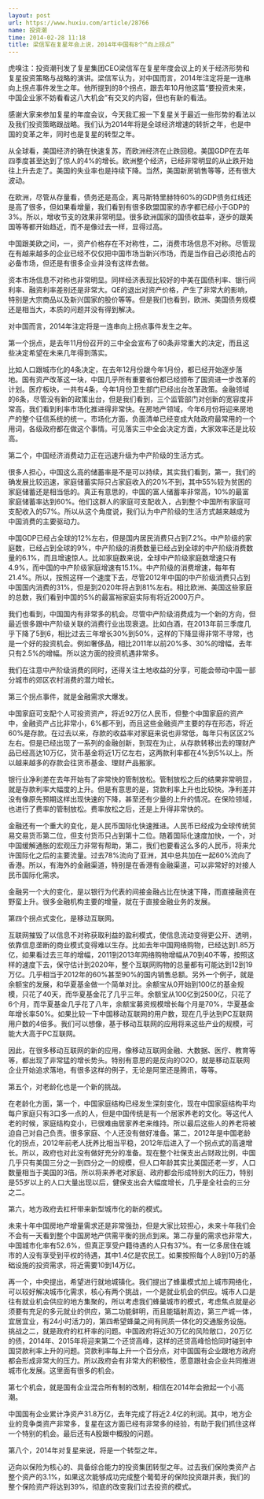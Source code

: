 ```yaml
---
layout: post
url: https://www.huxiu.com/article/28766
name: 投资潮
time: 2014-02-28 11:18
title: 梁信军在复星年会上说，2014年中国有8个“向上拐点”
---
```

虎嗅注：投资潮刊发了复星集团CEO梁信军在复星年度会议上的关于经济形势和复星投资策略与战略的演讲。梁信军认为，对中国而言，2014年注定将是一连串向上拐点事件发生之年。他所提到的8个拐点，跟去年10月他这篇“要投资未来，中国企业家不妨看看这八大机会”有交叉的内容，但也有新的看法。

感谢大家来参加复星的年度会议，今天我汇报一下复星关于最近一些形势的看法以及我们投资策略跟战略。我们认为2014年将是全球经济增速的转折之年，也是中国的变革之年，同时也是复星的转型之年。

从全球看，美国经济的确在快速复苏，而欧洲经济在止跌回稳。美国GDP在去年四季度甚至达到了惊人的4%的增长。欧洲整个经济，已经非常明显的从止跌开始往上升去走了。美国的失业率也是持续下降。当然，美国新房销售等等，还有很大波动。

在欧洲，尽管从存量看，债务还是高企，离马斯特里赫特60%的GDP债务红线还是高了很多，但如果看增量，我们看到有很多欧盟国家的赤字都已经小于GDP的3%。所以，增收节支的效果非常明显。很多欧洲国家的国债收益率，逐步的跟美国等等都开始趋近，而不是像过去一样，显得过高。

中国跟美欧之间，一，资产价格存在不对称性，二，消费市场信息不对称。尽管现在有越来越多的企业已经不仅仅把中国市场当新兴市场，而是当作自己必须抢占的必备市场，但还是有很多企业并没有这样去做。

资本市场信息不对称也非常明显。同样经济表现比较好的中美在国债利率、银行间利率、融资利率差别还是非常大。QE的退出对资产价格，产生了非常大的影响，特别是大宗商品以及新兴国家的股价等等。但是我们也看到，欧洲、美国债务规模还是相当大，本质的问题并没有得到解决。

对中国而言，2014年注定将是一连串向上拐点事件发生之年。

第一个拐点，是去年11月份召开的三中全会宣布了60条非常重大的决定，而且这些决定希望在未来几年得到落实。

比如人口跟城市化的4条决定，在去年12月份跟今年1月份，都已经开始逐步落地。国有资产改革这一块，中国几乎所有重要省份都已经颁布了国资进一步改革的计划。医疗板块，一共有4条，今年1月份卫生部门已经出台改革政策。金融领域的6条，尽管没有新的政策出台，但是我们看到，三个监管部门对创新的宽容度非常高，我们看到利率市场化推进得非常快。在房地产领域，今年6月份将迎来房地产的整个征信系统的统一。市场化方面，负面清单已经变成大陆政府最常用的一个用词，各级政府都在做这个事情。可见落实三中全会决定方面，大家效率还是比较高。

第二个，中国经济消费动力正在迅速升级为中产阶级的生活方式。

很多人担心，中国这么高的储蓄率是不是可以持续，其实我们看到，第一，我们的确发展比较迅速，家庭储蓄实际只占家庭收入的20%不到，其中55%较为贫困的家庭储蓄还是相当低的。真正有意思的，中国的富人储蓄率非常高，10%的最富家庭储蓄率达到60%。他们这群人的家庭可支配收入，占到整个中国所有家庭可支配收入的57%。所以从这个角度说，我们认为中产阶级的生活方式越来越成为中国消费的主要驱动力。

中国GDP已经占全球的12%左右，但是国内居民消费只占到7.2%。中产阶级的家庭数，已经占到全球的9%，中产阶级的消费数量已经占到全球的中产阶级消费数量的6.1%，而且增速惊人。比如家庭数来说，全球中产阶级家庭数增速只有4.9%，而中国的中产阶级家庭增速有15.1%。中产阶级的消费增速，每年有21.4%。所以，按照这样一个速度下去，尽管2012年中国的中产阶级消费只占到中国国内消费的31%，但是到2020年将占到81%左右。相比欧洲、美国这些家庭的总数，我们看到中国的5%的最富裕家庭实际有将近2000万户。

我们也看到，中国国内有非常多的机会。尽管中产阶级消费成为一个新的方向，但最近很多跟中产阶级关联的消费行业出现衰退。比如白酒，在2013年前三季度几乎下降了5到6，相比过去三年增长30%到50%，这样的下降显得非常不寻常，也是一个好的投资机会。例如奢侈品，相比2011年以前20%多、30%的增幅，去年只有2.5%的增幅。所以这方面的投资机遇非常多。

我们在注意中产阶级消费的同时，还得关注土地收益的分享，可能会带动中国一部分城市的郊区农村消费的潜力增长。

第三个拐点事件，就是金融需求大爆发。

中国家庭可支配个人可投资资产，将近92万亿人民币，但整个中国家庭的资产中，金融资产占比非常小，6%都不到，而且这些金融资产主要的存在形态，将近60%是存款。在过去以来，存款的收益率对家庭来说也非常低，每年只有区区2%左右。但是已经出现了一系列的金融创新，到现在为止，从存款转移出去的理财产品已经高达10万亿，货币基金将近1万亿左右，这两款利率都在4%到5%以上。所以越来越多的存款会往货币基金、理财产品搬家。

银行业净利差在去年开始有了非常快的管制放松。管制放松之后的结果非常明显，就是存款利率大幅度的上升。但是有意思的是，贷款利率上升也比较快。净利差并没有像原先预期这样出现快速的下降，甚至还有少量的上升的情况。在保险领域，也进行了费率的管制放松。费率放松之后，还是上升得非常快的。

金融还有一个重大的变化，是人民币国际化快速推进。人民币已经成为全球传统贸易交易货币第二位，但支付货币只占到第十二位。随着国际化速度加快，一个，对中国缓解通胀的宏观压力非常有帮助，第二，我们也要看这么多的人民币，将来允许国际化之后的主要流量。过去78%流向了亚洲，其中总共加在一起60%流向了香港。所以，有海外的金融渠道，特别是在香港有金融渠道，可以非常好的对接人民币国际化需求。

金融另一个大的变化，是以银行为代表的间接金融占比在快速下降，而直接融资在野蛮上升。很多金融机构主要的增量，就在于直接金融业务的发展。

第四个拐点式变化，是移动互联网。

互联网摧毁了以信息不对称获取利益的盈利模式，使信息流动变得更公开、透明，依靠信息垄断的商业模式变得难以生存。比如去年中国网络购物，已经达到1.85万亿，如果看过去三年的增幅，2011到2013年网络购物增幅从70到40不等，按照这样的速度下去，保守估计到2020年，整个互联网购物的总量都有可能达到12到19万亿。几乎相当于2012年的60%甚至90%的国内销售总额。另外一个例子，就是余额宝的发展，和华夏基金做一个简单对比。余额宝从0开始到100亿的基金规模，只花了40天，而华夏基金花了几乎三年。余额宝从100亿到2500亿，只花了6个月，而华夏基金几乎花了八年，余额宝募资规模增长每个月是70%，华夏基金年增长率50%。如果比较一下中国移动互联网的用户数，现在几乎达到PC互联网用户数的4倍多。我们可以想像，基于移动互联网的应用将来这些产业的规模，可能大大高于PC互联网。

因此，在很多移动互联网的新的应用，像移动互联网金融、大数据、医疗、教育等等，都出现了非常猛的增长势头。特别有意思的是反向的O2O，就是移动互联网企业开始追求落地，有很多这样的例子，无论是阿里还是腾讯，等等。

第五个，对老龄化也是一个新的挑战。

在老龄化方面，第一个，中国家庭结构已经发生深刻变化，现在中国家庭结构平均每户家庭只有3口多一点的人，但是中国传统是有一个居家养老的文化。等这代人老的时候，家庭结构变小，已很难由居家养老来维持。所以最后这些人的养老将被迫自己对自己负责。很多家庭、个人还没有做好准备。第二，2012年是中国老龄化的拐点，2012年前老人抚养比相当平稳，2012年后进入了一个拐点式的高速增长。所以，政府也对此没有做好充分的准备。现在整个社保支出占财政比例，中国几乎只有美国三分之一到四分之一的规模，但人口年龄其实比美国还老一岁，人口数量相当于美国的3倍。所以将来养老对家庭、政府都会形成特别大的压力，特别是55岁以上的人口大量出现以后，健保支出会大幅度增长，几乎是全社会的三分之二。

第六，地方政府去杠杆带来新型城市化的新的模式。

未来十年中国房地产增量需求还是非常强劲，但是大家比较担心，未来十年我们会不会有一天看到整个中国房地产供需平衡的拐点到来。第二存量的需求也非常大，中国城市化率有52.6%，但真正享受户籍待遇的人只有37%。有一亿多居住在城市的人没有享受到平权的待遇，其中1.4亿是农民工。如果按照每个人8到10万的基础设施的投资需求，将近需要10到14万亿。

再一个，中央提出，希望进行就地城镇化。我们提出了蜂巢模式加上城市网络化，可以较好解决城市化需求，核心有两个挑战，一个是就业机会的供应。城市人口是往有就业机会供应的地方集聚的，所以考虑我们蜂巢城市的模式，考虑焦点就是必须要有充足的多元就业的供应，第二功能鲜明，而且能辐射周边，第三产城一体，宜居宜业，有24小时活力的，第四希望蜂巢之间有同质一体化的交通服务设施。挑战之二，就是政府的杠杆率的问题。中国政府将近30万亿的风险敞口，20万亿的债，2014年、2015年将迎来第二个还贷高峰，这样的还贷高峰恰恰同时碰到中国贷款利率上升的问题。贷款利率每上升一个百分点，对中国国有企业跟地方政府都会形成非常大的压力。所以政府会有非常大的积极性，愿意跟社会企业共同推进城市化发展。这里面有很多的机会。

第七个机会，就是国有企业混合所有制的改制，相信在2014年会掀起一个小高潮。

中国国有企业累计净资产31.8万亿，去年完成了将近2.4亿的利润。其中，地方企业的竞争类资产非常多，复星在这方面已经有非常多的经验，有助于我们抓住这样一个特别的机会。最后还有A股跟中概股的问题。

第八个，2014年对复星来说，将是一个转型之年。

迈向以保险为核心的、具备综合能力的投资集团转型之年。过去我们保险类资产占整个资产的3.1%，如果这次能够成功完成整个葡萄牙的保险投资跟并表，我们的整个保险资产将达到39%，彻底的改变我们过去投资的模式。


